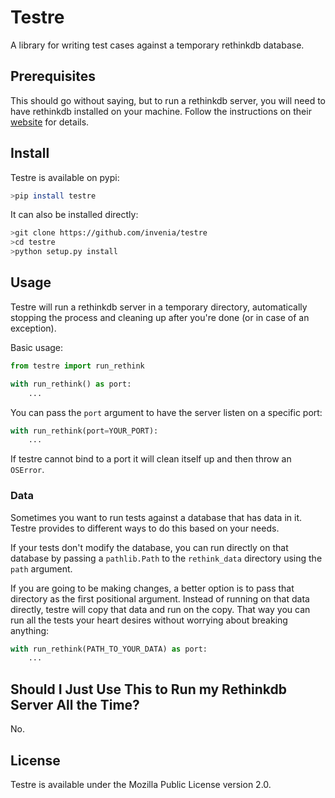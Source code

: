 Testre
======

A library for writing test cases against a temporary rethinkdb database.

Prerequisites
-------------

This should go without saying, but to run a rethinkdb server, you will need to have rethinkdb installed on your machine. Follow the instructions on their [website](http://rethinkdb.com/) for details.

Install
-------

Testre is available on pypi:
```sh
>pip install testre
```

It can also be installed directly:
```sh
>git clone https://github.com/invenia/testre
>cd testre
>python setup.py install
```

Usage
-----
Testre will run a rethinkdb server in a temporary directory, automatically stopping the process and cleaning up after you're done (or in case of an exception).

Basic usage:
```python
from testre import run_rethink

with run_rethink() as port:
    ...
```

You can pass the `port` argument to have the server listen on a specific port:
```python
with run_rethink(port=YOUR_PORT):
    ...
```

If testre cannot bind to a port it will clean itself up and then throw an `OSError`.

### Data ###
Sometimes you want to run tests against a database that has data in it. Testre provides to different ways to do this based on your needs.

If your tests don't modify the database, you can run directly on that database by passing a `pathlib.Path` to the `rethink_data` directory using the `path` argument.

If you are going to be making changes, a better option is to pass that directory as the first positional argument. Instead of running on that data directly, testre will copy that data and run on the copy. That way you can run all the tests your heart desires without worrying about breaking anything:
```python
with run_rethink(PATH_TO_YOUR_DATA) as port:
    ...
```

Should I Just Use This to Run my Rethinkdb Server All the Time?
---------------------------------------------------------------

No.

License
-------

Testre is available under the Mozilla Public License version 2.0.
